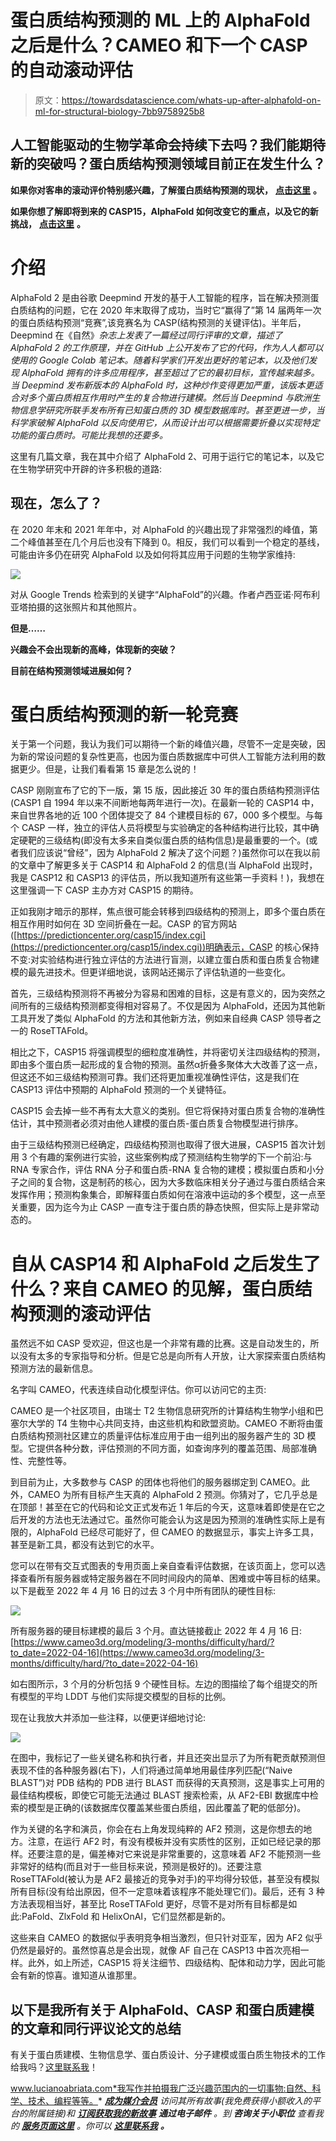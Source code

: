 # 蛋白质结构预测的 ML 上的 AlphaFold 之后是什么？CAMEO 和下一个 CASP 的自动滚动评估

> 原文：<https://towardsdatascience.com/whats-up-after-alphafold-on-ml-for-structural-biology-7bb9758925b8>

## 人工智能驱动的生物学革命会持续下去吗？我们能期待新的突破吗？蛋白质结构预测领域目前正在发生什么？

**如果你对客串的滚动评价特别感兴趣，了解蛋白质结构预测的现状，** [**点击这里**](#4603) **。**

**如果你想了解即将到来的 CASP15，AlphaFold 如何改变它的重点，以及它的新挑战，** [**点击这里**](#793e) **。**

# 介绍

AlphaFold 2 是由谷歌 Deepmind 开发的基于人工智能的程序，旨在解决预测蛋白质结构的问题，它在 2020 年末取得了成功，当时它“赢得了”第 14 届两年一次的蛋白质结构预测“竞赛”,该竞赛名为 CASP(结构预测的关键评估)。半年后，Deepmind 在《自然》*杂志上发表了一篇经过同行评审的文章，描述了 AlphaFold 2 的工作原理，并在 GitHub 上公开发布了它的代码，作为人人都可以使用的 Google Colab 笔记本。随着科学家们开发出更好的笔记本，以及他们发现 AlphaFold 拥有的许多应用程序，甚至超过了它的最初目标，宣传越来越多。当 Deepmind 发布新版本的 AlphaFold 时，这种炒作变得更加严重，该版本更适合对多个蛋白质相互作用时产生的复合物进行建模。然后当 Deepmind 与欧洲生物信息学研究所联手发布所有已知蛋白质的 3D 模型数据库时。甚至更进一步，当科学家破解 AlphaFold 以反向使用它，从而设计出可以根据需要折叠以实现特定功能的蛋白质时。可能比我想的还要多。*

这里有几篇文章，我在其中介绍了 AlphaFold 2、可用于运行它的笔记本，以及它在生物学研究中开辟的许多积极的道路:

</google-colab-notebooks-are-already-running-deepminds-alphafold-v-2-92b4531ec127>  </the-hype-on-alphafold-keeps-growing-with-this-new-preprint-a8c1f21d15c8>    

## 现在，怎么了？

在 2020 年末和 2021 年年中，对 AlphaFold 的兴趣出现了非常强烈的峰值，第二个峰值甚至在几个月后也没有下降到 0。相反，我们可以看到一个稳定的基线，可能由许多仍在研究 AlphaFold 以及如何将其应用于问题的生物学家维持:

![](img/a84f275575d74eab44bf107bbebd18b9.png)

对从 Google Trends 检索到的关键字“AlphaFold”的兴趣。作者卢西亚诺·阿布利亚塔拍摄的这张照片和其他照片。

**但是……**

**兴趣会不会出现新的高峰，体现新的突破？**

**目前在结构预测领域进展如何？**

# 蛋白质结构预测的新一轮竞赛

关于第一个问题，我认为我们可以期待一个新的峰值兴趣，尽管不一定是突破，因为新的常设问题的复杂性更高，也因为蛋白质数据库中可供人工智能方法利用的数据更少。但是，让我们看看第 15 章是怎么说的！

CASP 刚刚宣布了它的下一版，第 15 版，因此接近 30 年的蛋白质结构预测评估(CASP1 自 1994 年以来不间断地每两年进行一次)。在最新一轮的 CASP14 中，来自世界各地的近 100 个团体提交了 84 个建模目标的 67，000 多个模型。与每个 CASP 一样，独立的评估人员将模型与实验确定的各种结构进行比较，其中确定硬靶的三级结构(即没有太多来自类似蛋白质的结构信息)是最重要的一个。(或者我们应该说“曾经”，因为 AlphaFold 2 解决了这个问题？)虽然你可以在我以前的文章中了解更多关于 CASP14 和 AlphaFold 2 的信息(当 AlphaFold 出现时，我是 CASP12 和 CASP13 的评估员，所以我知道所有这些第一手资料！)，我想在这里强调一下 CASP 主办方对 CASP15 的期待。

正如我刚才暗示的那样，焦点很可能会转移到四级结构的预测上，即多个蛋白质在相互作用时如何在 3D 空间折叠在一起。CASP 的官方网站([https://predictioncenter.org/casp15/index.cgi](https://predictioncenter.org/casp15/index.cgi))明确表示，CASP 的核心保持不变:对实验结构进行独立评估的方法进行盲测，以建立蛋白质和蛋白质复合物建模的最先进技术。但更详细地说，该网站还揭示了评估轨道的一些变化。

首先，三级结构预测将不再被分为容易和困难的目标，这是有意义的，因为突然之间所有的三级结构预测都变得相对容易了。不仅是因为 AlphaFold，还因为其他新工具开发了类似 AlphaFold 的方法和其他新方法，例如来自经典 CASP 领导者之一的 RoseTTAFold。

相比之下，CASP15 将强调模型的细粒度准确性，并将密切关注四级结构的预测，即由多个蛋白质一起形成的复合物的预测。虽然α折叠多聚体大大改善了这一点，但这还不如三级结构预测可靠。我们还将更加重视准确性评估，这是我们在 CASP13 评估中预期的 AlphaFold 预测的一个关键特征。

CASP15 会去掉一些不再有太大意义的类别。但它将保持对蛋白质复合物的准确性估计，其中预测者必须对由他人建模的蛋白质-蛋白质复合物模型进行排序。

由于三级结构预测已经确定，四级结构预测也取得了很大进展，CASP15 首次计划用 3 个有趣的案例进行实验，这些案例构成了预测结构生物学的下一个前沿:与 RNA 专家合作，评估 RNA 分子和蛋白质-RNA 复合物的建模；模拟蛋白质和小分子之间的复合物，这是制药的核心，因为大多数临床相关分子通过与蛋白质结合来发挥作用；预测构象集合，即解释蛋白质如何在溶液中运动的多个模型，这一点至关重要，因为迄今为止 CASP 一直专注于蛋白质的静态快照，但实际上是非常动态的。

# 自从 CASP14 和 AlphaFold 之后发生了什么？来自 CAMEO 的见解，蛋白质结构预测的滚动评估

虽然远不如 CASP 受欢迎，但这也是一个非常有趣的比赛。这是自动发生的，所以没有太多的专家指导和分析。但是它总是向所有人开放，让大家探索蛋白质结构预测方法的最新信息。

名字叫 CAMEO，代表连续自动化模型评估。你可以访问它的主页:

  

CAMEO 是一个社区项目，由瑞士 T2 生物信息研究所的计算结构生物学小组和巴塞尔大学的 T4 生物中心共同支持，由这些机构和欧盟资助。CAMEO 不断将由蛋白质结构预测社区建立的质量评估标准应用于由一组列出的服务器产生的 3D 模型。它提供各种分数，评估预测的不同方面，如查询序列的覆盖范围、局部准确性、完整性等。

到目前为止，大多数参与 CASP 的团体也将他们的服务器绑定到 CAMEO。此外，CAMEO 为所有目标产生天真的 AlphaFold 2 预测。你猜对了，它几乎总是在顶部！甚至在它的代码和论文正式发布近 1 年后的今天，这意味着即使是在它之后开发的方法也无法通过它。虽然你可能会认为这是因为预测的准确性实际上是有限的，AlphaFold 已经尽可能好了，但 CAMEO 的数据显示，事实上许多工具，甚至是新工具，都没有达到它的水平。

您可以在带有交互式图表的专用页面上亲自查看评估数据，在该页面上，您可以选择查看所有服务器或特定服务器在不同时间段内的简单、困难或中等目标的结果。以下是截至 2022 年 4 月 16 日的过去 3 个月中所有团队的硬性目标:

![](img/233015a37a90c4fd2ae88f8fb4ead718.png)

所有服务器的硬目标建模的最后 3 个月。直达链接截止 2022 年 4 月 16 日:[https://www.cameo3d.org/modeling/3-months/difficulty/hard/?to_date=2022-04-16](https://www.cameo3d.org/modeling/3-months/difficulty/hard/?to_date=2022-04-16)

如右图所示，3 个月的分析包括 9 个硬性目标。左边的图描绘了每个组提交的所有模型的平均 LDDT 与他们实际提交模型的目标的比例。

现在让我放大并添加一些注释，以便更详细地讨论:

![](img/c5988e963bc6a5024524d6b56baa9a90.png)

在图中，我标记了一些关键名称和执行者，并且还突出显示了为所有靶贡献预测但表现不佳的各种服务器(右下)，人们将通过简单地用最佳序列匹配(“Naive BLAST”)对 PDB 结构的 PDB 进行 BLAST 而获得的天真预测，这是事实上可用的最佳结构模板，即使它可能无法通过 BLAST 搜索检索，从 AF2-EBI 数据库中检索的模型是正确的(该数据库仅覆盖某些蛋白质组，因此覆盖了靶的低部分)。

作为关键的名字和演员，你会在右上角发现纯粹的 AF2 预测，这是你想去的地方。注意，在运行 AF2 时，有没有模板并没有实质性的区别，正如已经记录的那样。还要注意的是，偏差棒对它来说是非常重要的，这意味着 AF2 不能预测一些非常好的结构(而且对于一些目标来说，预测是极好的)。还要注意 RoseTTAFold(被认为是 AF2 最接近的竞争对手)的平均得分较低，甚至没有模拟所有目标(没有给出原因，但不一定意味着该程序不能处理它们)。最后，还有 3 种方法表现相当好，甚至比 RoseTTAFold 更好，尽管不是对所有目标都是如此:PaFold、ZlxFold 和 HelixOnAI，它们显然都是新的。

这些来自 CAMEO 的数据似乎表明竞争相当激烈，但只针对亚军，因为 AF2 似乎仍然是最好的。虽然惊喜总是会出现，就像 AF 自己在 CASP13 中首次亮相一样。此外，如上所述，CASP15 将关注细节、四级结构、配体和动力学，因此可能会有新的惊喜。谁知道从谁那里。

## 以下是我所有关于 AlphaFold、CASP 和蛋白质建模的文章和同行评议论文的总结

  

有关于蛋白质建模、生物信息学、蛋白质设计、分子建模或蛋白质生物技术的工作给我吗？[这里联系我](https://lucianoabriata.altervista.org/office/contact.html)！

www.lucianoabriata.com*我写作并拍摄我广泛兴趣范围内的一切事物:自然、科学、技术、编程等等。* [***成为媒介会员***](https://lucianosphere.medium.com/membership) *访问其所有故事(我免费获得小额收入的平台的附属链接)和* [***订阅获取我的新故事***](https://lucianosphere.medium.com/subscribe) ***通过电子邮件*** *。到* ***咨询关于小职位*** *查看我的* [***服务页面这里***](https://lucianoabriata.altervista.org/services/index.html) *。你可以* [***这里联系我***](https://lucianoabriata.altervista.org/office/contact.html) ***。***